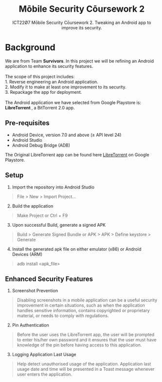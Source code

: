 <div align="center">
<h1> Mōbile Security Cōursework 2 </h1>
ICT22Ø7 Mōbile Security Cōursework 2. Tweaking an Android app to improve its security.
</div>

<div>
<h1> Background </h1>
We are from Team <b>Survivors</b>. In this project we will be refining an Android application to enhance its security features. <br />
<br />
The scope of this project includes: <br />
1. Reverse engineering an Android application. <br />
2. Modify it to make at least one improvement to its security. <br />
3. Repackage the app for deployment. <br />
<br />
The Android application we have selected from Google Playstore is: <b> LibreTorrent </b>, a BitTorrent 2.0 app. <br />
</div>

## Pre-requisites
* Android Device, version 7.0 and above (≥ API level 24)
* Android Studio
* Android Debug Bridge (ADB)

The Original LibreTorrent app can be found here [LibreTorrent](https://play.google.com/store/apps/details?id=org.proninyaroslav.libretorrent&hl=en) on Google Playstore.

## Setup
1. Import the repository into Android Studio
> File > New > Import Project...
2. Build the application
> Make Project or Ctrl + F9
3. Upon successful Build, generate a signed APK
> Build > Generate Signed Bundle or APK > APK > Define keystore > Generate
4. Install the generated apk file on either emulator (x86) or Android Devices (ARM)
> adb install <apk_file>

## Enhanced Security Features
1. Screenshot Prevention
> Disabling screenshots in a mobile application can be a useful security improvement in certain situations, such as when the application handles sensitive information, contains copyrighted or proprietary material, or needs to comply with regulations.

2. Pin Authentication 
> Before the user uses the LibreTorrent app, the user will be prompted to enter his/her own password and it ensures that the user must have knowledge of the pin before having access to this application. 

3. Logging Application Last Usage
> Help detect unauthorised usage of the application. Application last usage date and time will be presented in a Toast message whenever user enters the application.

